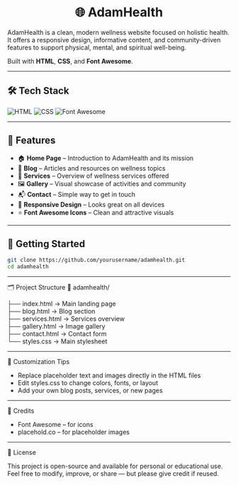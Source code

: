 <h1 align="center">🌐 AdamHealth</h1>

AdamHealth is a clean, modern wellness website focused on holistic health. It offers a responsive design, informative content, and community-driven features to support physical, mental, and spiritual well-being.

Built with **HTML**, **CSS**, and **Font Awesome**.

---

## 🛠️ Tech Stack

![HTML](https://img.shields.io/badge/HTML-5-orange?style=flat-square&logo=html5&logoColor=white)
![CSS](https://img.shields.io/badge/CSS-3-blue?style=flat-square&logo=css3&logoColor=white)
![Font Awesome](https://img.shields.io/badge/Font%20Awesome-Icons-339AF0?style=flat-square&logo=fontawesome&logoColor=white)

---

## 🌟 Features

- 🏠 **Home Page** – Introduction to AdamHealth and its mission  
- 📝 **Blog** – Articles and resources on wellness topics  
- 💆 **Services** – Overview of wellness services offered  
- 🖼️ **Gallery** – Visual showcase of activities and community  
- 📬 **Contact** – Simple way to get in touch
- 📱 **Responsive Design** – Looks great on all devices  
- ⭐ **Font Awesome Icons** – Clean and attractive visuals  

---

## 🚀 Getting Started

```bash
git clone https://github.com/yourusername/adamhealth.git
cd adamhealth
```

---

🗂️ Project Structure
📁 adamhealth/

├── index.html         → Main landing page  
├── blog.html          → Blog section  
├── services.html      → Services overview  
├── gallery.html       → Image gallery  
├── contact.html       → Contact form  
└── styles.css         → Main stylesheet  

---

🎨 Customization Tips
- Replace placeholder text and images directly in the HTML files
- Edit styles.css to change colors, fonts, or layout
- Add your own blog posts, services, or new pages

 ---

 🙏 Credits
- Font Awesome – for icons
- placehold.co – for placeholder images

---

📄 License

This project is open-source and available for personal or educational use.
Feel free to modify, improve, or share — but please give credit if reused.
